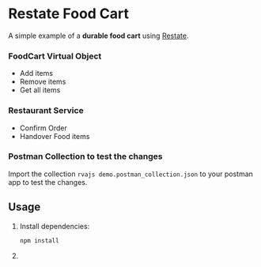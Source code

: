 # Restate Food Cart

A simple example of a **durable food cart** using [Restate](https://restate.dev).

### FoodCart Virtual Object
- Add items
- Remove items
- Get all items

### Restaurant Service
- Confirm Order
- Handover Food items

### Postman Collection to test the changes
Import the collection `rvajs demo.postman_collection.json` to your postman app to test the changes.

## Usage
1. Install dependencies:
   ```bash
   npm install
   ```

2. 
